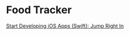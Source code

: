# Food Tracker

[Start Developing iOS Apps (Swift): Jump Right In](https://developer.apple.com/library/prerelease/ios/referencelibrary/GettingStarted/DevelopiOSAppsSwift/)
